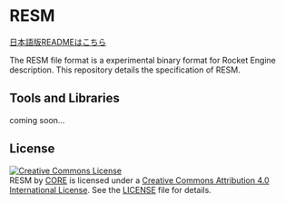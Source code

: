 # RESM

[日本語版READMEはこちら](./README.ja.md)

The RESM file format is a experimental binary format for Rocket Engine description.
This repository details the specification of RESM.

## Tools and Libraries

coming soon...

## License

<a rel="license" href="http://creativecommons.org/licenses/by/4.0/"><img alt="Creative Commons License" style="border-width:0" src="https://i.creativecommons.org/l/by/4.0/88x31.png" /></a><br /><span xmlns:dct="http://purl.org/dc/terms/" href="http://purl.org/dc/dcmitype/Text" property="dct:title" rel="dct:type">RESM</span> by <a xmlns:cc="http://creativecommons.org/ns#" href="https://core-rocket.github.io" property="cc:attributionName" rel="cc:attributionURL">CORE</a> is licensed under a <a rel="license" href="http://creativecommons.org/licenses/by/4.0/">Creative Commons Attribution 4.0 International License</a>.
See the [LICENSE](./LICENSE) file for details.
